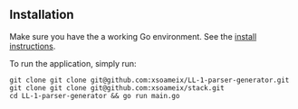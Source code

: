 ## Installation

Make sure you have the a working Go environment. See the [install instructions](http://golang.org/doc/install.html).

To run the application, simply run:

    git clone git clone git@github.com:xsoameix/LL-1-parser-generator.git
    git clone git clone git@github.com:xsoameix/stack.git
    cd LL-1-parser-generator && go run main.go
